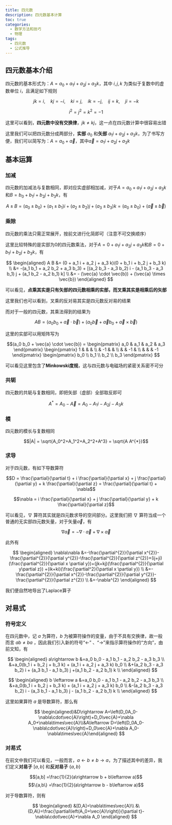 ```yaml
---
title: 四元数
description: 四元数基本计算
toc: true
categories:
  - 数学方法和技巧
  - 物理
tags:
  - 四元数
  - 公式推导
---
```


<!-- more -->

## 四元数基本介绍

四元数的基本形式为：$A = a_0 + a_1 i + a_2 j + a_3 k$，其中 $i,j,k$ 为类似于复数中的虚数单位 $i$，且满足如下规则

$$jk=i,\quad kj=-i, \quad ki = j, \quad ik=-j, \quad ij = k, \quad ji = -k$$

$$i^2 = j^2 = k^2 = -1$$

这里可以看到，**四元数中没有交换律**，$jk \neq kj$，这一点在四元数计算中很容易出错

这里我们可以把四元数分成两部分，**实部** $a_0$ 和**矢部** $a_1 i + a_2 j + a_3 k$，为了书写方便，我们可以简写为：$A = a_0 + \vec{a}$，其中$\vec{a} = a_1 i + a_2 j +a_3 k$

## 基本运算

### 加减

四元数的加减法与复数相同，即对应实虚部相加减，对于$A = a_0 + a_1 i + a_2 j + a_3 k$和$B = b_0 + b_1 i + b_2 j + b_3 k$，有

$$A \pm B = (a_0 \pm b_0) +  (a_1 \pm b_1) i +  (a_2 \pm b_2) j +  (a_3 \pm b_3) k = (a_0 \pm b_0) + (\vec{a} \pm \vec{b})$$

### 乘除

四元数的乘法只需正常展开，按前文进行化简即可（注意不可交换顺序）

这里比较特殊的是实部为$0$的四元数乘法，对于$A = 0 + a_1 i + a_2 j + a_3 k$和$B = 0 + b_1 i + b_2 j + b_3 k$，有

$$
\begin{aligned}
A B &= (0 + a_1 i + a_2 j + a_3 k)(0 + b_1 i + b_2 j + b_3 k) \\
&= -(a_1 b_1 + a_2 b_2 + a_3 b_3) + [(a_2 b_3 - a_3 b_2) i - (a_1 b_3 - a_3 b_1) j + (a_1 b_2 - a_2 b_1) k] \\
&= - (\vec{a} \cdot \vec{b}) + (\vec{a} \times \vec{b})
\end{aligned}
$$

可以看见，**点乘其实是只有矢部的四元数相乘的实部，而叉乘其实是相乘后的矢部**

这里我们也可以看到，叉乘的反对易其实是四元数反对易的结果

而对于一般的四元数，其乘法得到的结果为

$$AB = (a_0 b_0 + \vec{a} \cdot \vec{b}) + (a_0 \vec{b} + \vec{a} b_0 + \vec{a} \times \vec{b})$$

这里的实部可以用矩阵写为

$$(a_0 b_0 + \vec{a} \cdot \vec{b}) = 
\begin{pmatrix}
a_0 & a_1 & a_2 & a_3
\end{pmatrix}
\begin{pmatrix}
1 &  &  & \\
& -1 &  & \\
& & -1  & \\
& & & -1 
\end{pmatrix}
\begin{pmatrix}
b_0 \\ b_1 \\ b_2 \\ b_3
\end{pmatrix}
$$

可以看见这里包含了**Minkowski度规**，这与四元数与电磁场的紧密关系密不可分

### 共轭

四元数的共轭与复数相同，即把矢部（虚部）全部取反即可

$$A^{*} = A_0 - \vec{A} = A_0 - A_1 i - A_2 j - A_3 k$$

### 模

四元数的模长与复数相同

$$|A| = \sqrt{A_0^2+A_1^2+A_2^2+A^3} = \sqrt{A A^{*}}$$

### 求导

对于四元数，有如下导数算符

$$D = \frac{\partial}{\partial t} + i \frac{\partial}{\partial x} + j \frac{\partial}{\partial y} + k \frac{\partial}{\partial z} = \frac{\partial}{\partial t} + \nabla$$

$$\nabla = i \frac{\partial}{\partial x} + j \frac{\partial}{\partial y} + k \frac{\partial}{\partial z}$$

可以看见，$\nabla$ 算符其实就是四元数求导的空间部分。这里我们把 $\nabla$ 算符当成一个普通的无实部四元数矢量，对于矢量$\vec{a}$，有

$$ \nabla \vec{a} = - \nabla \cdot \vec{a} + \nabla \times \vec{a}$$

此外有

$$
\begin{aligned}
\nabla\nabla 
&=-\frac{\partial^{2}}{\partial x^{2}}-\frac{\partial^{2}}{\partial y^{2}}-\frac{\partial^{2}}{\partial z^{2}}+(ij+ji)(\frac{\partial^{2}}{\partial x \partial y})+(jk+kj)(\frac{\partial^{2}}{\partial y\partial z}) +(ik+ki)(\frac{\partial^2}{\partial x \partial y}) \\
&=-\frac{\partial^{2}}{\partial x^{2}}-\frac{\partial^{2}}{\partial y^{2}}-\frac{\partial^{2}}{\partial z^{2}} \\
&=-\nabla^{2}
\end{aligned}
$$

我们便自然地导出了Laplace算子

## 对易式

### 符号定义

在四元数中，记 $a$ 为算符，$b$ 为被算符操作的变量，由于不具有交换律，故一般而言 $ab \neq ba$ ，因此我们引入新的符号“$\leftarrow$” 、“$\rightarrow$”来指示算符操作的“方向”，由前文知，有

$$
\begin{aligned}
a\rightarrow b &=a_0 b_0 - a_1 b_1 - a_2 b_2 - a_3 b_3  \\
&+a_0(b_1 i + b_2 j + b_3 k) + (a_1 i + a_2 j + a_3 k) b_0 \\
&+(a_2 b_3 - a_3 b_2) i + (a_3 b_1 - a_1 b_3) j +(a_1 b_2 - a_2 b_1) k \\
\end{aligned}
$$

$$
\begin{aligned}
b \leftarrow a &=a_0 b_0 - a_1 b_1 - a_2 b_2 - a_3 b_3  \\
&+a_0(b_1 i + b_2 j + b_3 k) + (a_1 i + a_2 j + a_3 k) b_0 \\
&-(a_2 b_3 - a_3 b_2) i - (a_3 b_1 - a_1 b_3) j - (a_1 b_2 - a_2 b_1) k \\
\end{aligned}
$$

这里如果算符 $a$ 是导数算符，那么有

$$
\begin{aligned}&D\rightarrow A=\left(D_0A_0-\nabla\cdot\vec{A}\right)+D_0\vec{A}+\nabla A_0+\nabla\times\vec{A}\\&A\leftarrow D=\left(D_0A_0-\nabla\cdot\vec{A}\right)+D_0\vec{A}+\nabla A_0-\nabla\times\vec{A}\end{aligned}
$$

### 对易式

在前文中我们可以看见，一般而言，$a \leftarrow b \neq b \rightarrow a$，为了描述其中的差异，我们定义**对易子** $[a,b]$ 和**反对易子** $\{a,b\}$

$$[a,b] =\frac{1}{2}(a\rightarrow b + b\leftarrow a)$$
$$\{a,b\} =\frac{1}{2}(a\rightarrow b - b\leftarrow a)$$

对于导数算符，则有

$$
\begin{aligned}
&[D,A]=\nabla\times\vec{A}\\
&\{D,A\}=\frac{\partial\left(A_0+\vec{A}\right)}{\partial t}-\nabla\cdot\vec{A}+\nabla A_0
\end{aligned}
$$
